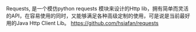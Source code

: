 Requests,  是一个模仿python requests 模块来设计的Http lib，拥有简单而灵活的API，在容易使用的同时，又能够满足各种高级定制的使用，可是说是当前最好用的Java Http Client Lib。
https://github.com/hsiafan/requests